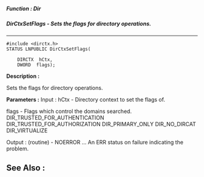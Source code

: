 ##### Function : Dir
##### DirCtxSetFlags - Sets the flags for directory operations. 
---
```
#include <dirctx.h>
STATUS LNPUBLIC DirCtxSetFlags(

	DIRCTX  hCtx,
	DWORD  flags);
```
**Description :**

Sets the flags for directory operations. 

**Parameters :**
Input :
hCtx  -  Directory context to set the flags of.

flags  -  Flags which control the domains searched.
DIR_TRUSTED_FOR_AUTHENTICATION
DIR_TRUSTED_FOR_AUTHORIZATION
DIR_PRIMARY_ONLY
DIR_NO_DIRCAT
DIR_VIRTUALIZE


Output :
(routine)  -  NOERROR
...
An ERR status on failure indicating the problem. 




**See Also :**
---

